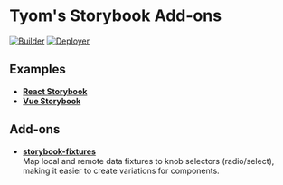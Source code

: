 # Tyom's Storybook Add-ons

[![Builder](https://github.com/tyom/storybook-addons/workflows/Builder/badge.svg)](https://github.com/tyom/storybook-addons/actions?query=workflow%3ABuilder)
[![Deployer](https://github.com/tyom/storybook-addons/workflows/Deployer/badge.svg)](https://tyom.github.io/storybook-addons/)

## Examples
- [**React Storybook**](https://tyom.github.io/storybook-addons/react/)
- [**Vue Storybook**](tyom.github.io/storybook-addons/vue/)

## Add-ons

- [**storybook-fixtures**](./packages/storybook-fixtures)  
  Map local and remote data fixtures to knob selectors (radio/select), making it easier to create variations for components. 
